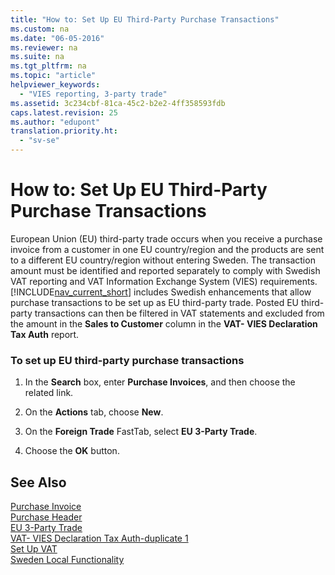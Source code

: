 ```yaml
---
title: "How to: Set Up EU Third-Party Purchase Transactions"
ms.custom: na
ms.date: "06-05-2016"
ms.reviewer: na
ms.suite: na
ms.tgt_pltfrm: na
ms.topic: "article"
helpviewer_keywords: 
  - "VIES reporting, 3-party trade"
ms.assetid: 3c234cbf-81ca-45c2-b2e2-4ff358593fdb
caps.latest.revision: 25
ms.author: "edupont"
translation.priority.ht: 
  - "sv-se"
---
```

# How to: Set Up EU Third-Party Purchase Transactions
European Union \(EU\) third\-party trade occurs when you receive a purchase invoice from a customer in one EU country\/region and the products are sent to a different EU country\/region without entering Sweden. The transaction amount must be identified and reported separately to comply with Swedish VAT reporting and VAT Information Exchange System \(VIES\) requirements. [!INCLUDE[nav_current_short](../../BusinessFunctionality/IntegratingWithMicrosoftOffice/includes/nav_current_short_md.md)] includes Swedish enhancements that allow purchase transactions to be set up as EU third\-party trade. Posted EU third\-party transactions can then be filtered in VAT statements and excluded from the amount in the **Sales to Customer** column in the **VAT\- VIES Declaration Tax Auth** report.  
  
### To set up EU third\-party purchase transactions  
  
1.  In the **Search** box, enter **Purchase Invoices**, and then choose the related link.  
  
2.  On the **Actions** tab, choose **New**.  
  
3.  On the **Foreign Trade** FastTab, select **EU 3\-Party Trade**.  
  
4.  Choose the **OK** button.  
  
## See Also  
 [Purchase Invoice](../Topic/\($%20N_51%20Purchase%20Invoice%20$\).md)   
 [Purchase Header](../Topic/\($%20T_38%20Purchase%20Header%20$\).md)   
 [EU 3\-Party Trade](../../LocalFunctionalityForMicrosoftDynamicsNav2016/Sweden/-$-t_38_11200-eu-3-party-trade-$-.md)   
 [VAT\- VIES Declaration Tax Auth\-duplicate 1](../../LocalFunctionalityForMicrosoftDynamicsNav2016/Sweden/-$-r_19-vat-vies-declaration-tax-auth-$-duplicate-1.md)   
 [Set Up VAT](../../Finance/set-up-vat.md)   
 [Sweden Local Functionality](../../LocalFunctionalityForMicrosoftDynamicsNav2016/Sweden/sweden-local-functionality.md)
